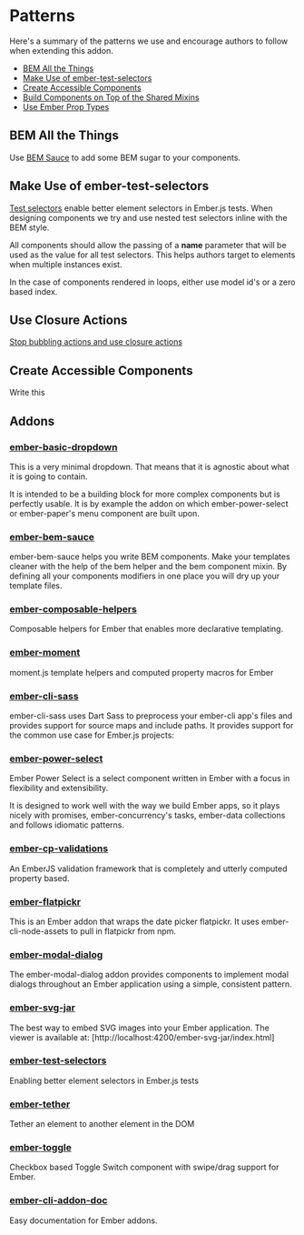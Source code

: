 # Patterns

Here's a summary of the patterns we use and encourage authors to follow when extending this addon.

-   [BEM All the Things](#bem-all-the-things)
-   [Make Use of ember-test-selectors](#make-use-of-ember-test-selectors)
-   [Create Accessible Components](#create-accessible-components)
-   [Build Components on Top of the Shared Mixins](#build-components-on-top-of-the-shared-mixins)
-   [Use Ember Prop Types](#use-ember-prop-types)

## BEM All the Things

Use [BEM Sauce](https://github.com/sauce-consultants/ember-bem-sauce) to add some BEM sugar to your components.

## Make Use of ember-test-selectors

[Test selectors](https://github.com/simplabs/ember-test-selectors) enable better element selectors in Ember.js tests. When designing components we try and use nested test selectors inline with the BEM style.

All components should allow the passing of a **name** parameter that will be used as the value for all test selectors. This helps authors target to elements when multiple instances exist.

In the case of components rendered in loops, either use model id's or a zero based index.

## Use Closure Actions

[Stop bubbling actions and use closure actions](https://dockyard.com/blog/2015/10/29/ember-best-practice-stop-bubbling-and-use-closure-actions)

## Create Accessible Components

Write this

## Addons

### [ember-basic-dropdown](https://github.com/cibernox/ember-basic-dropdown)

This is a very minimal dropdown. That means that it is agnostic about what it is going to contain.

It is intended to be a building block for more complex components but is perfectly usable. It is by example the addon on which ember-power-select or ember-paper's menu component are built upon.

### [ember-bem-sauce](https://github.com/sauce-consultants/ember-bem-sauce)

ember-bem-sauce helps you write BEM components. Make your templates cleaner with the help of the bem helper and the bem component mixin. By defining all your components modifiers in one place you will dry up your template files.

### [ember-composable-helpers](https://github.com/DockYard/ember-composable-helpers)

Composable helpers for Ember that enables more declarative templating.

### [ember-moment](https://github.com/stefanpenner/ember-moment)

moment.js template helpers and computed property macros for Ember

### [ember-cli-sass](https://github.com/aexmachina/ember-cli-sass)

ember-cli-sass uses Dart Sass to preprocess your ember-cli app's files and provides support for source maps and include paths. It provides support for the common use case for Ember.js projects:

### [ember-power-select](https://github.com/cibernox/ember-power-select)

Ember Power Select is a select component written in Ember with a focus in flexibility and extensibility.

It is designed to work well with the way we build Ember apps, so it plays nicely with promises, ember-concurrency's tasks, ember-data collections and follows idiomatic patterns.

### [ember-cp-validations](https://github.com/offirgolan/ember-cp-validations)

An EmberJS validation framework that is completely and utterly computed property based.

### [ember-flatpickr](https://github.com/shipshapecode/ember-flatpickr)

This is an Ember addon that wraps the date picker flatpickr. It uses ember-cli-node-assets to pull in flatpickr from npm.

### [ember-modal-dialog](https://github.com/yapplabs/ember-modal-dialog)

The ember-modal-dialog addon provides components to implement modal dialogs throughout an Ember application using a simple, consistent pattern.

### [ember-svg-jar](https://github.com/ivanvotti/ember-svg-jar)

The best way to embed SVG images into your Ember application. The viewer is available at: [http://localhost:4200/ember-svg-jar/index.html]

### [ember-test-selectors](https://github.com/simplabs/ember-test-selectors)

Enabling better element selectors in Ember.js tests

### [ember-tether](https://github.com/yapplabs/ember-tether)

Tether an element to another element in the DOM

### [ember-toggle](https://github.com/knownasilya/ember-toggle)

Checkbox based Toggle Switch component with swipe/drag support for Ember.

### [ember-cli-addon-doc](https://github.com/ember-learn/ember-cli-addon-docs)

Easy documentation for Ember addons.
